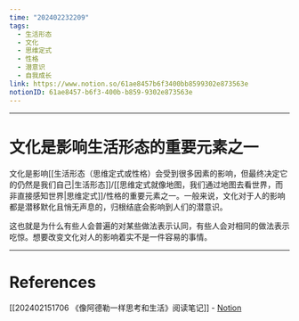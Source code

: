 ```yaml
---
time: "202402232209"
tags:
  - 生活形态
  - 文化
  - 思维定式
  - 性格
  - 潜意识
  - 自我成长
link: https://www.notion.so/61ae8457b6f3400bb8599302e873563e
notionID: 61ae8457-b6f3-400b-b859-9302e873563e
---
```


--- 
# 文化是影响生活形态的重要元素之一

文化是影响[[生活形态（思维定式或性格）会受到很多因素的影响，但最终决定它的仍然是我们自己|生活形态]]/[[思维定式就像地图，我们通过地图去看世界，而非直接感知世界|思维定式]]/性格的重要元素之一。一般来说，文化对于人的影响都是潜移默化且悄无声息的，归根结底会影响到人们的潜意识。

这也就是为什么有些人会普遍的对某些做法表示认同，有些人会对相同的做法表示吃惊。想要改变文化对人的影响着实不是一件容易的事情。

---
# References

[[202402151706 《像阿德勒一样思考和生活》阅读笔记]] - [Notion](https://www.notion.so/202402151706-9423712441e24f33987dec6771dba8d2?pvs=4)